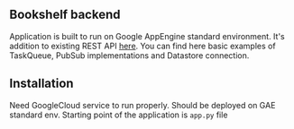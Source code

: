 ## Bookshelf backend

Application is built to run on Google AppEngine standard environment. It's addition to existing REST API [here](https://github.com/wojtekjPJATK/books-rest/tree/backend "Backend REST API"). You can find here basic examples of TaskQueue, PubSub implementations and Datastore connection.

## Installation

Need GoogleCloud service to run properly. Should be deployed on GAE standard env. Starting point of the application is `app.py` file
